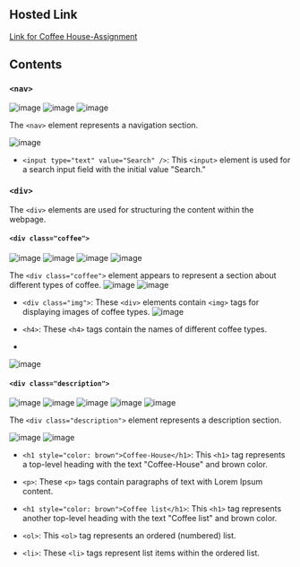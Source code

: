 ## Hosted Link
[Link for Coffee House-Assignment](https://karan9927.github.io/CSS/Assignment%204%20-%20Coffee%20House/)
## Contents
### `<nav>`
![image](https://github.com/Karan9927/CSS/assets/115612744/486eaf36-5c0c-4c5d-adec-a0cfcf1fc8d8)
![image](https://github.com/Karan9927/CSS/assets/115612744/5f832095-56da-43ca-b1cf-58623674f96e)
![image](https://github.com/Karan9927/CSS/assets/115612744/eba1976d-aedc-43a4-b26f-67457855bf73)


The `<nav>` element represents a navigation section.

![image](https://github.com/Karan9927/CSS/assets/115612744/976cd535-f6b5-4a7d-a843-87df4b9cdfce)

- `<input type="text" value="Search" />`: This `<input>` element is used for a search input field with the initial value "Search."

### `<div>`

The `<div>` elements are used for structuring the content within the webpage.

#### `<div class="coffee">`
![image](https://github.com/Karan9927/CSS/assets/115612744/6c6fbd61-26f6-43f7-8433-abe5a29ab967)
![image](https://github.com/Karan9927/CSS/assets/115612744/4f09dd38-8c6c-404a-87ca-7ac6c2bca93b)
![image](https://github.com/Karan9927/CSS/assets/115612744/a413e9f6-9028-42de-bf02-6d4ae951497e)
![image](https://github.com/Karan9927/CSS/assets/115612744/4efcaa2f-cfc6-4055-8a5d-4b2e916abd94)

The `<div class="coffee">` element appears to represent a section about different types of coffee.
![image](https://github.com/Karan9927/CSS/assets/115612744/a18349e8-73f5-431c-b412-11506c8a3d89)
![image](https://github.com/Karan9927/CSS/assets/115612744/2c506d11-5a71-49bc-99a3-0499c86bfb2c)

- `<div class="img">`: These `<div>` elements contain `<img>` tags for displaying images of coffee types.
![image](https://github.com/Karan9927/CSS/assets/115612744/77f76469-7240-4956-b192-4c8b380ccbbe)

- `<h4>`: These `<h4>` tags contain the names of different coffee types.
- 
![image](https://github.com/Karan9927/CSS/assets/115612744/6f7dbabf-c9c8-4c17-b4d5-8c5702a7a4d2)

#### `<div class="description">`
![image](https://github.com/Karan9927/CSS/assets/115612744/0312caa8-5627-4871-8351-b002877f3017)
![image](https://github.com/Karan9927/CSS/assets/115612744/c1f9fea9-b23b-48c2-80a8-14572914cd9c)
![image](https://github.com/Karan9927/CSS/assets/115612744/2c223dbb-500b-40a5-bb44-9047cefd2945)
![image](https://github.com/Karan9927/CSS/assets/115612744/06755d92-137c-4d3b-9310-d5b4c87fc5f3)
![image](https://github.com/Karan9927/CSS/assets/115612744/b90214f2-2cfc-4dfa-b6f3-bb3900e8dadc)

The `<div class="description">` element represents a description section.

![image](https://github.com/Karan9927/CSS/assets/115612744/6706b69c-346b-4927-a38c-48185c4251e7)
![image](https://github.com/Karan9927/CSS/assets/115612744/e57c214a-5f80-4069-b41d-d3a1990449b6)

- `<h1 style="color: brown">Coffee-House</h1>`: This `<h1>` tag represents a top-level heading with the text "Coffee-House" and brown color.

- `<p>`: These `<p>` tags contain paragraphs of text with Lorem Ipsum content.

- `<h1 style="color: brown">Coffee list</h1>`: This `<h1>` tag represents another top-level heading with the text "Coffee list" and brown color.

- `<ol>`: This `<ol>` tag represents an ordered (numbered) list.

- `<li>`: These `<li>` tags represent list items within the ordered list.
